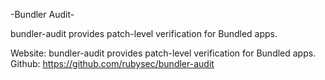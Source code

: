 -Bundler Audit-

bundler-audit provides patch-level verification for Bundled apps.

Website: bundler-audit provides patch-level verification for Bundled apps.
Github: https://github.com/rubysec/bundler-audit
